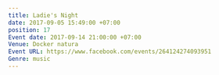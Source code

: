 ```yaml
---
title: Ladie's Night
date: 2017-09-05 15:49:00 +07:00
position: 17
Event date: 2017-09-14 21:00:00 +07:00
Venue: Docker natura
Event URL: https://www.facebook.com/events/264124274093951
Genre: music
---
```


